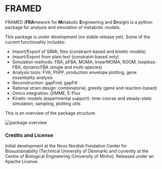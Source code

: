FRAMED
======

FRAMED (**FRA**mework for **M**etabolic **E**ngineering and **D**esign)
is a python package for analysis and simulation of metabolic models.

This package is under development (no stable release yet). Some of the current functionality includes:

* Import/Export of SBML files (constraint-based and kinetic models)
* Import/Export from plain text (constraint-based only)
* Simulation methods: FBA, pFBA, MOMA, linearMOMA, ROOM, loopless-FBA, dynamicFBA (single and multi-species)
* Analysis tools: FVA, PhPP, production envelope plotting, gene essentiality analysis
* Reconstruction: gapFind, gapFill
* Rational strain design: combinatorial, greedy (gene and reaction-based)
* Omics integration: GIMME, E-Flux
* Kinetic models (experimental support): time-course and steady-state simulation, sampling, plotting utils

This is an overview of the package structure:

![package overview](https://raw.githubusercontent.com/cdanielmachado/framed/master/docs/package_overview.png)

### Credits and License

Initial development at the Novo Nordisk Fundation Center for Biosustainability (Technical University of Denmark)
and currently at the Centre of Biological Engineering (University of Minho). Released under an Apache License.

